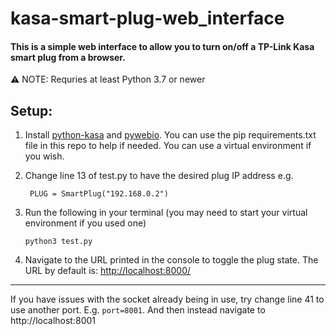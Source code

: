 # kasa-smart-plug-web_interface
#### This is a simple web interface to allow you to turn on/off a TP-Link Kasa smart plug from a browser. 
:warning: NOTE:
Requries at least Python 3.7 or newer

## Setup:
1. Install [python-kasa](https://github.com/python-kasa/python-kasa) and [pywebio](https://github.com/pywebio/PyWebIO). You can use the pip requirements.txt file in this repo to help if needed. You can use a virtual environment if you wish. 
2. Change line 13 of test.py to have the desired plug IP address e.g.

    ` PLUG = SmartPlug("192.168.0.2")`

3. Run the following in your terminal (you may need to start your virtual environment if you used one)

    `python3 test.py`
    
4. Navigate to the URL printed in the console to toggle the plug state. The URL by default is: [http://localhost:8000/](http://localhost:8000)
    
---
If you have issues with the socket already being in use, try change line 41 to use another port. E.g. ` port=8001 `. And then instead navigate to http://localhost:8001
